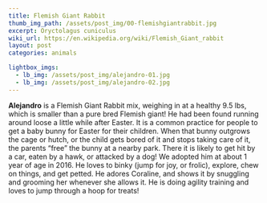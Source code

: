 ```yaml
---
title: Flemish Giant Rabbit
thumb_img_path: /assets/post_img/00-flemishgiantrabbit.jpg
excerpt: Oryctolagus cuniculus
wiki_url: https://en.wikipedia.org/wiki/Flemish_Giant_rabbit
layout: post
categories: animals

lightbox_imgs:
  - lb_img: /assets/post_img/alejandro-01.jpg
  - lb_img: /assets/post_img/alejandro-02.jpg
---
```


**Alejandro** is a Flemish Giant Rabbit mix, weighing in at a healthy 9.5 lbs, which is smaller than
a pure bred Flemish giant! He had been found running around loose a little while after Easter. It
is a common practice for people to get a baby bunny for Easter for their children. When that bunny
outgrows the cage or hutch, or the child gets bored of it and stops taking care of it, the parents
“free” the bunny at a nearby park. There it is likely to get hit by a car, eaten by a hawk, or
attacked by a dog! We adopted him at about 1 year of age in 2016. He loves to binky (jump for joy,
or frolic), explore, chew on things, and get petted. He adores Coraline, and shows it by snuggling
and grooming her whenever she allows it. He is doing agility training and loves to jump through a
hoop for treats!